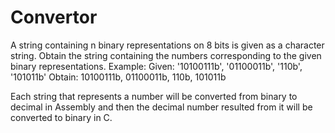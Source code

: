 # Convertor
A string containing n binary representations on 8 bits is given as a character string.
Obtain the string containing the numbers corresponding to the given binary representations.
Example:
Given: '10100111b', '01100011b', '110b', '101011b'
Obtain: 10100111b, 01100011b, 110b, 101011b

Each string that represents a number will be converted from binary to decimal in Assembly and then the decimal
number resulted from it will be converted to binary in C.
